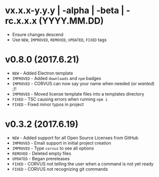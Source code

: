 # vx.x.x-y.y.y | -alpha | -beta | -rc.x.x.x (YYYY.MM.DD) 
- Ensure changes descend
- Use `NEW`, `IMPROVED`, `REMOVED`, `UPDATED`, `FIXED` tags

# v0.8.0 (2017.6.21)
  - `NEW` - Added Electron template
  - `IMPROVED` - Added `downloads` and `npm` badges
  - `IMPROVED` - CORVUS can now say your name when needed (*or wanted*) ;)!
  - `IMPROVED` - Moved license template files into a templates directory
  - `FIXED` - TSC causing errors when running `npm i`
  - `FIXED` - Fixed minor typos in project

# v0.3.2 (2017.6.19)
  - `NEW` - Added support for all Open Source Licenses from GitHub
  - `IMPROVED` - Email support in initial project creation
  - `IMPROVED` - Type `corvus` to see all options
  - `REMOVED` - Deleted empty files
  - `UPDATED` - Began prereleases
  - `FIXED` - CORVUS not telling the user when a command is not yet ready
  - `FIXED` - CORVUS not recognizing git commands
